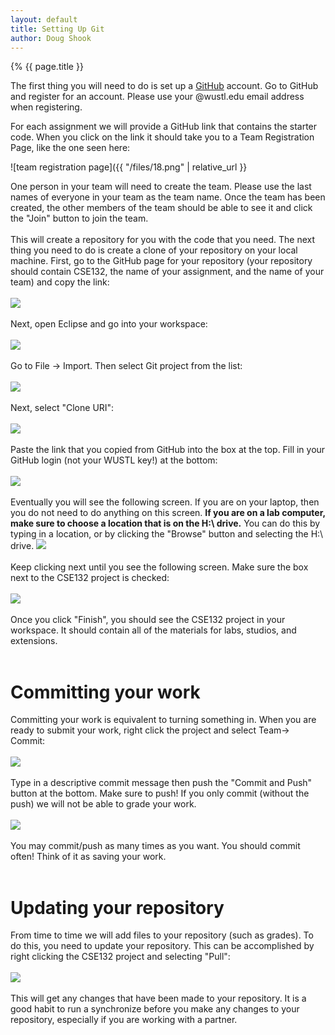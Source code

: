 ```yaml
---
layout: default
title: Setting Up Git
author: Doug Shook
---
```

{% {{ page.title }}

The first thing you will need to do is set up a <a href="http://www.github.com">GitHub</a> account. Go to GitHub and register for an account. Please use your @wustl.edu email address when registering.

For each assignment we will provide a GitHub link that contains the starter code. When you click on the link it should take you to a Team Registration Page, like the one seen here:

![team registration page]({{ "/files/18.png" | relative_url }}

One person in your team will need to create the team. Please use the last names of everyone in your team as the team name. Once the team has been created, the other members of the team should be able to see it and click the "Join" button to join the team.<br><br>
This will create a repository for you with the code that you need. The next thing you need to do is create a clone of your repository on your local machine. First, go to the GitHub page for your repository (your repository should contain CSE132, the name of your assignment, and the name of your team) and copy the link:<br><br>
<img src="19.png" ><br><br>
Next, open Eclipse and go into your workspace:<br><br>
<img src="8.png" ><br><br>
Go to File -> Import. Then select Git project from the list:<br><br>
<img src="9.png" ><br><br>
Next, select "Clone URI":<br><br>
<img src="10.png" ><br><br>
Paste the link that you copied from GitHub into the box at the top. Fill in your GitHub login (not your WUSTL key!) at the bottom:<br><br>
<img src="11.png" ><br><br>
Eventually you will see the following screen. If you are on your laptop, then you do not need to do anything on this screen. **If you are on a lab computer, make sure to choose a location that is on the H:\ drive.** You can do this by typing in a location, or by clicking the "Browse" button and selecting the H:\ drive.
<img src="17.png" ><br><br>
Keep clicking next until you see the following screen. Make sure the box next to the CSE132 project is checked:<br><br>
<img src="12.png" ><br><br>
Once you click "Finish", you should see the CSE132 project in your workspace. It should contain all of the materials for labs, studios, and extensions.<br><br>

# Committing your work

Committing your work is equivalent to turning something in. When you are ready to submit your work, right click the project and select Team-> Commit:<br><br>
<img src="13.png" ><br><br>
Type in a descriptive commit message then push the "Commit and Push" button at the bottom. Make sure to push! If you only commit (without the push) we will not be able to grade your work.<br><br>
<img src="14.png" ><br><br>
You may commit/push as many times as you want. You should commit often! Think of it as saving your work.<br><br>

# Updating your repository

From time to time we will add files to your repository (such as grades). To do this, you need to update your repository. This can be accomplished by right clicking the CSE132 project and selecting "Pull":<br><br>
<img src="16.png" ><br><br>
This will get any changes that have been made to your repository. It is a good habit to run a synchronize before you make any changes to your repository, especially if you are working with a partner.
